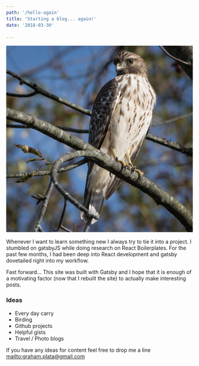 ```yaml
---
path: '/hello-again'
title: 'Starting a blog... again!'
date: '2018-03-30'

---
```


![](bird.png)

Whenever I want to learn something new I always try to tie it into a project. I stumbled on gatsbyJS while doing research on React Boilerplates. For the past few months, I had been deep into React development and gatsby dovetailed right into my workflow.

Fast forward... This site was built with Gatsby and I hope that it is enough of a motivating factor (now that I rebuilt the site) to actually make interesting posts.

### Ideas

* Every day carry
* Birding
* Github projects
* Helpful gists
* Travel / Photo blogs

If you have any ideas for content feel free to drop me a line <mailto:graham.plata@gmail.com>
